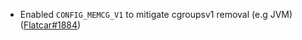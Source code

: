 - Enabled `CONFIG_MEMCG_V1` to mitigate cgroupsv1 removal (e.g JVM) ([Flatcar#1884](https://github.com/flatcar/Flatcar/issues/1884))
